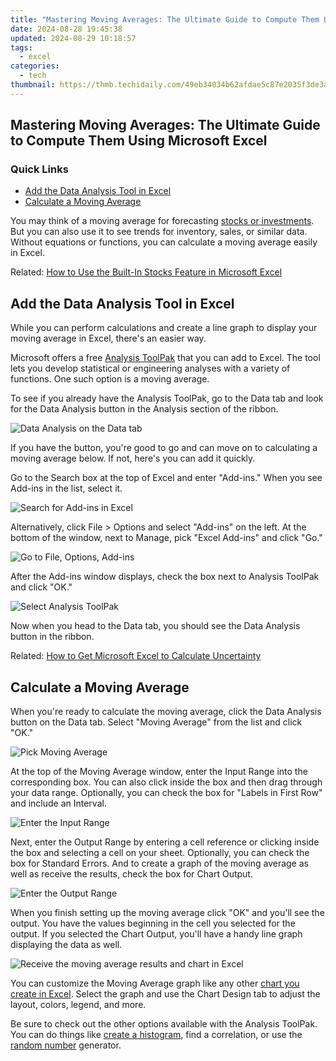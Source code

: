 ```yaml
---
title: "Mastering Moving Averages: The Ultimate Guide to Compute Them Using Microsoft Excel"
date: 2024-08-28 19:45:38
updated: 2024-08-29 10:18:57
tags:
  - excel
categories:
  - tech
thumbnail: https://thmb.techidaily.com/49eb34034b62afdae5c87e2035f3de3aceeb872b525f1dc02b937f5f16ccbcf5.jpg
---
```


## Mastering Moving Averages: The Ultimate Guide to Compute Them Using Microsoft Excel

### Quick Links

* [Add the Data Analysis Tool in Excel](https://some-guidance.techidaily.com/transitioning-shadows-a-minute-later-for-2024/)
* [Calculate a Moving Average](https://howto.techidaily.com/fix-app-not-available-in-your-country-play-store-problem-on-sony-xperia-1-v-drfone-by-drfone-fix-android-problems-fix-android-problems/)

 You may think of a moving average for forecasting [stocks or investments](https://screen-recording.techidaily.com/2024-approved-ultimate-guide-cost-effective-pc-screen-recording-apps/). But you can also use it to see trends for inventory, sales, or similar data. Without equations or functions, you can calculate a moving average easily in Excel.

Related: [How to Use the Built-In Stocks Feature in Microsoft Excel](https://screen-recording.techidaily.com/2024-approved-ultimate-guide-cost-effective-pc-screen-recording-apps/) 

##  Add the Data Analysis Tool in Excel

 While you can perform calculations and create a line graph to display your moving average in Excel, there's an easier way.

 Microsoft offers a free [Analysis ToolPak](https://support.microsoft.com/en-us/office/use-the-analysis-toolpak-to-perform-complex-data-analysis-6c67ccf0-f4a9-487c-8dec-bdb5a2cefab6?ns=excel&version=90&syslcid=1033&uilcid=1033&appver=zxl900&helpid=xladdin.chm1780&ui=en-us&rs=en-us&ad=us) that you can add to Excel. The tool lets you develop statistical or engineering analyses with a variety of functions. One such option is a moving average.

 To see if you already have the Analysis ToolPak, go to the Data tab and look for the Data Analysis button in the Analysis section of the ribbon.

![Data Analysis on the Data tab](https://static1.howtogeekimages.com/wordpress/wp-content/uploads/2021/11/DataAnalysis-ExcelMovingAverage.png) 

 If you have the button, you're good to go and can move on to calculating a moving average below. If not, here's you can add it quickly.

 Go to the Search box at the top of Excel and enter "Add-ins." When you see Add-ins in the list, select it.

![Search for Add-ins in Excel](https://static1.howtogeekimages.com/wordpress/wp-content/uploads/2021/11/SearchAddIns-ExcelMovingAverage.png) 

 Alternatively, click File > Options and select "Add-ins" on the left. At the bottom of the window, next to Manage, pick "Excel Add-ins" and click "Go."

![Go to File, Options, Add-ins](https://static1.howtogeekimages.com/wordpress/wp-content/uploads/2021/11/OptionsExcelAddIns-ExcelMovingAverage.png) 

 After the Add-ins window displays, check the box next to Analysis ToolPak and click "OK."

![Select Analysis ToolPak](https://static1.howtogeekimages.com/wordpress/wp-content/uploads/2021/11/AddAnalysisToolPak-ExcelMovingAverage.png) 

 Now when you head to the Data tab, you should see the Data Analysis button in the ribbon.

Related: [How to Get Microsoft Excel to Calculate Uncertainty](https://extra-resources.techidaily.com/chrome-os-vocal-personalization-guide-review-of-the-best-speech-converters-for-2024/) 

##  Calculate a Moving Average

 When you're ready to calculate the moving average, click the Data Analysis button on the Data tab. Select "Moving Average" from the list and click "OK."

![Pick Moving Average](https://static1.howtogeekimages.com/wordpress/wp-content/uploads/2021/11/DataAnalysisMovingAverage-ExcelMovingAverage.png) 

 At the top of the Moving Average window, enter the Input Range into the corresponding box. You can also click inside the box and then drag through your data range. Optionally, you can check the box for "Labels in First Row" and include an Interval.

![Enter the Input Range](https://static1.howtogeekimages.com/wordpress/wp-content/uploads/2021/11/InputRange-ExcelMovingAverage.png) 

 Next, enter the Output Range by entering a cell reference or clicking inside the box and selecting a cell on your sheet. Optionally, you can check the box for Standard Errors. And to create a graph of the moving average as well as receive the results, check the box for Chart Output.

![Enter the Output Range](https://static1.howtogeekimages.com/wordpress/wp-content/uploads/2021/11/OutputRange-ExcelMovingAverage.png) 

 When you finish setting up the moving average click "OK" and you'll see the output. You have the values beginning in the cell you selected for the output. If you selected the Chart Output, you'll have a handy line graph displaying the data as well.

![Receive the moving average results and chart in Excel](https://static1.howtogeekimages.com/wordpress/wp-content/uploads/2021/11/MovingAverage-ExcelMovingAverage.png) 

 You can customize the Moving Average graph like any other [chart you create in Excel](https://technical-tips.techidaily.com/top-techniques-for-enhancing-photo-quality-on-your-ios-device/). Select the graph and use the Chart Design tab to adjust the layout, colors, legend, and more.

 Be sure to check out the other options available with the Analysis ToolPak. You can do things like [create a histogram](https://bypass-frp.techidaily.com/a-step-by-step-guide-on-using-adb-and-fastboot-to-remove-frp-lock-from-your-vivo-s17-pro-by-drfone-android/), find a correlation, or use the [random number](https://facebook-video-share.techidaily.com/new-streamlining-content-delivery-the-definitive-youtube-video-upload-guide/) generator.

<ins class="adsbygoogle"
     style="display:block"
     data-ad-format="autorelaxed"
     data-ad-client="ca-pub-7571918770474297"
     data-ad-slot="1223367746"></ins>



<ins class="adsbygoogle"
     style="display:block"
     data-ad-client="ca-pub-7571918770474297"
     data-ad-slot="8358498916"
     data-ad-format="auto"
     data-full-width-responsive="true"></ins>
